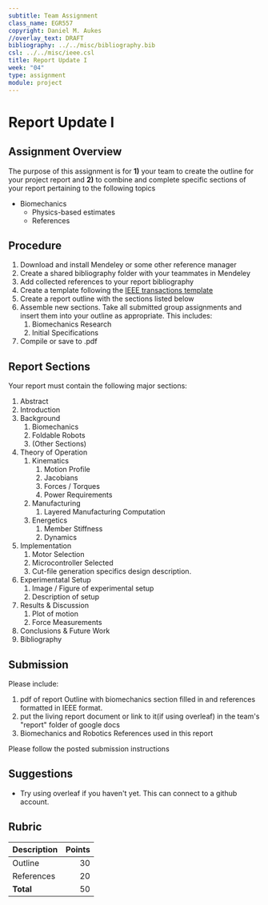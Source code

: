 ```yaml
---
subtitle: Team Assignment
class_name: EGR557
copyright: Daniel M. Aukes
//overlay_text: DRAFT
bibliography: ../../misc/bibliography.bib
csl: ../../misc/ieee.csl
title: Report Update I
week: "04"
type: assignment
module: project
---
```


# Report Update I

## Assignment Overview
The purpose of this assignment is for **1)** your team to create the outline for your project report and **2)** to combine and complete specific sections of your report pertaining to the following topics

* Biomechanics
    * Physics-based estimates
    * References

## Procedure

1. Download and install Mendeley or some other reference manager
1. Create a shared bibliography folder with your teammates in Mendeley
1. Add collected references to your report bibliography
1. Create a template following the [IEEE transactions template](https://journals.ieeeauthorcenter.ieee.org/create-your-ieee-article/)
1. Create a report outline with the sections listed below
1. Assemble new sections.  Take all submitted group assignments and insert them into your outline as appropriate.  This includes:
    1. Biomechanics Research
    1. Initial Specifications
1. Compile or save to .pdf

## Report Sections

Your report must contain the following major sections:

1. Abstract
1. Introduction
1. Background
    1. Biomechanics
    1. Foldable Robots
    1. (Other Sections)
1. Theory of Operation
    1. Kinematics
        1. Motion Profile
        1. Jacobians
        1. Forces / Torques
        1. Power Requirements
    1. Manufacturing
        1. Layered Manufacturing Computation
    1. Energetics
        1. Member Stiffness
        1. Dynamics
1. Implementation
    1. Motor Selection
    1. Microcontroller Selected
    1. Cut-file generation specifics design description.
1. Experimentatal Setup
    1. Image / Figure of experimental setup
    1. Description of setup
1. Results & Discussion
    1. Plot of motion
    1. Force Measurements
1. Conclusions & Future Work
1. Bibliography

## Submission

Please include:

1. pdf of report Outline with biomechanics section filled in and references formatted in IEEE format.
1. put the living report document or link to it(if using overleaf) in the team's "report" folder of google docs
1. Biomechanics and Robotics References used in this report

Please follow the posted submission instructions

## Suggestions

* Try using overleaf if you haven't yet.  This can connect to a github account.

## Rubric

| Description | Points |
|:------------|-------:|
| Outline     |     30 |
| References  |     20 |
| **Total**   |     50 |

<!--
| Figures     |        |
-->


